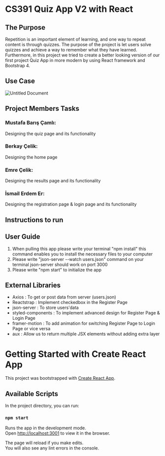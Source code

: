 # CS391 Quiz App V2 with React
<h2> The Purpose </h2>

Repetition is an important element of learning, and one way to repeat content is through quizzes. The purpose of the project is let users solve quizzes and achieve a way to remember what they have learned. Furthermore, in this project we tried to create a better looking version of our first project Quiz App in more modern by using React framework and Bootstrap 4.
<h2> Use Case </h2>

![Untitled Document](https://user-images.githubusercontent.com/31419720/102690566-59034680-4217-11eb-9a9a-51122b47f809.jpg)
<h2> Project Members Tasks </h2>

<h3>Mustafa Barış Çamlı:</h3>
Designing the quiz page and its functionality
<h3>Berkay Çelik:</h3>
Designing the home page
<h3>Emre Çelik:</h3>
Designing the results page and its functionality
<h3>İsmail Erdem Er:</h3>
Designing the registration page & login page and its functionality
<h2> Instructions to run </h2>

## User Guide
<ol>
  <li>When pulling this app please write your terminal "npm install" this command enables you to install the necessary files to your computer</li>
  <li>Please write "json-server --watch users.json" command on your terminal json-server should work on port 3000</li>
  <li>Please write "npm start" to initialize the app </li>
</ol>

## External Libraries
<ul>
  <li>Axios : To get or post data from server (users.json) </li>
  <li>Reactstrap : Implement checkedbox in the Register Page </li>
  <li>json-server : To store users'data </li>
  <li>styled-components : To implement advanced design for Register Page & Login Page </li>
  <li>framer-motion : To add animation for switching Register Page to Login Page or vice versa </li>
  <li>aux : Allow us to return multiple JSX elements without adding extra layer </li>
</ul>

# Getting Started with Create React App

This project was bootstrapped with [Create React App](https://github.com/facebook/create-react-app).

## Available Scripts

In the project directory, you can run:

### `npm start`

Runs the app in the development mode.\
Open [http://localhost:3001](http://localhost:3001) to view it in the browser.

The page will reload if you make edits.\
You will also see any lint errors in the console.

